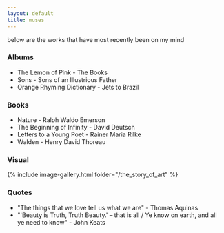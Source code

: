 ```yaml
---
layout: default
title: muses
---
```


below are the works that have most recently been on my mind

### Albums

- The Lemon of Pink - The Books
- Sons - Sons of an Illustrious Father
- Orange Rhyming Dictionary - Jets to Brazil

### Books

- Nature - Ralph Waldo Emerson
- The Beginning of Infinity - David Deutsch
- Letters to a Young Poet - Rainer Maria Rilke
- Walden - Henry David Thoreau

### Visual

{% include image-gallery.html folder="/the_story_of_art" %}

### Quotes

- "The things that we love tell us what we are" - Thomas Aquinas
- "'Beauty is Truth, Truth Beauty.' – that is all / Ye know on earth, and all ye need to know" - John Keats
